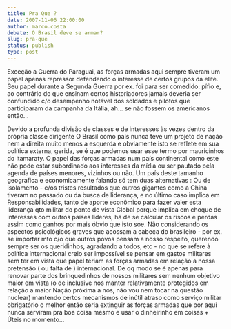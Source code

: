 ```yaml
---
title: Pra Que ?
date: 2007-11-06 22:00:00
author: marco.costa
debate: O Brasil deve se armar?
slug: pra-que
status: publish 
type: post
---
```


Exceção a Guerra do Paraguai, as forças armadas aqui sempre tiveram um papel apenas repressor defendendo o interesse de certos grupos da elite. Seu papel durante a Segunda Guerra por ex. foi para ser comedido: pífio e, ao contrário do que ensinam certos historiadores jamais deveria ser confundido c/o desempenho notável dos soldados e pilotos que participaram da campanha da Itália, ah... se não fossem os americanos então...   

Devido a profunda divisão de classes e de interesses às vezes dentro da própria classe dirigente O Brasil como país nunca teve um projeto de nação nem a direita muito menos a esquerda e obviamente isto se reflete em sua política externa, gerida, se é que podemos usar esse termo por mauricinhos do itamaraty. O papel das forças armadas num país continental como este não pode estar subordinado aos interesses da mídia ou ser pautado pela agenda de países menores, vizinhos ou não. Um país deste tamanho geografica e economicamente falando só tem duas alternativas : Ou de isolamento - c/os tristes resultados que outros gigantes como a China tiveram no passado ou da busca de liderança, e no último caso implica em Responsabilidades, tanto de aporte econômico para fazer valer esta liderança qto militar do ponto de vista Global porque implica em choque de interesses com outros países líderes, há de se calcular os riscos e perdas assim como ganhos por mais óbvio que isto soe. Não considerando os aspectos psicológicos graves que acossam a cabeça do brasileiro - por ex. se importar mto c/o que outros povos pensam a nosso respeito, querendo sempre ser os queridinhos, agradando a todos, etc - no que se refere à política internacional creio ser impossível se pensar em gastos militares sem ter em vista que papel teriam as forças armadas em relação a nossa pretensão ( ou falta de ) internacional. De qq modo se é apenas para renovar parte dos brinquedinhos de nossos militares sem nenhum objetivo maior em vista (o de inclusive nos manter relativamente protegidos em relação a maior Nação próxima a nós, não vou nem tocar na questão nuclear) mantendo certos mecanismos de inútil atraso como serviço militar obrigatório o melhor então seria extinguir as forças armadas que por aqui nunca serviram pra boa coisa mesmo e usar o dinheirinho em coisas + Úteis no momento...
